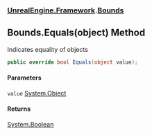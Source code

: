 ### [UnrealEngine.Framework](./UnrealEngine-Framework.md 'UnrealEngine.Framework').[Bounds](./Bounds.md 'UnrealEngine.Framework.Bounds')
## Bounds.Equals(object) Method
Indicates equality of objects  
```csharp
public override bool Equals(object value);
```
#### Parameters
<a name='UnrealEngine-Framework-Bounds-Equals(object)-value'></a>
`value` [System.Object](https://docs.microsoft.com/en-us/dotnet/api/System.Object 'System.Object')  
  
#### Returns
[System.Boolean](https://docs.microsoft.com/en-us/dotnet/api/System.Boolean 'System.Boolean')  
